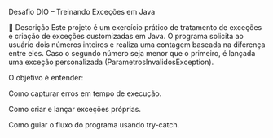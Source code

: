 Desafio DIO – Treinando Exceções em Java

📌 Descrição
Este projeto é um exercício prático de tratamento de exceções e criação de exceções customizadas em Java.
O programa solicita ao usuário dois números inteiros e realiza uma contagem baseada na diferença entre eles.
Caso o segundo número seja menor que o primeiro, é lançada uma exceção personalizada (ParametrosInvalidosException).

O objetivo é entender:

Como capturar erros em tempo de execução.

Como criar e lançar exceções próprias.

Como guiar o fluxo do programa usando try-catch.
